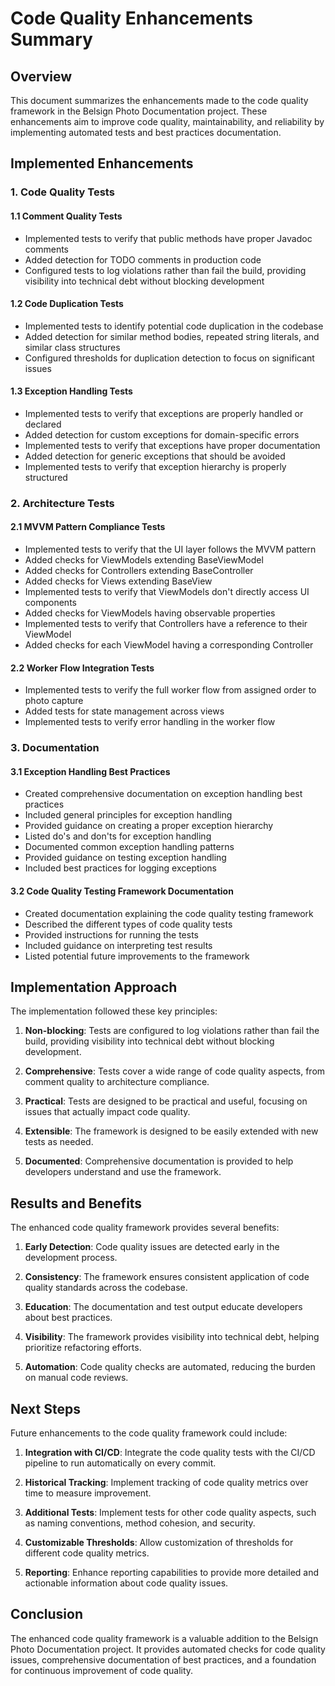# Code Quality Enhancements Summary

## Overview

This document summarizes the enhancements made to the code quality framework in the Belsign Photo Documentation project. These enhancements aim to improve code quality, maintainability, and reliability by implementing automated tests and best practices documentation.

## Implemented Enhancements

### 1. Code Quality Tests

#### 1.1 Comment Quality Tests
- Implemented tests to verify that public methods have proper Javadoc comments
- Added detection for TODO comments in production code
- Configured tests to log violations rather than fail the build, providing visibility into technical debt without blocking development

#### 1.2 Code Duplication Tests
- Implemented tests to identify potential code duplication in the codebase
- Added detection for similar method bodies, repeated string literals, and similar class structures
- Configured thresholds for duplication detection to focus on significant issues

#### 1.3 Exception Handling Tests
- Implemented tests to verify that exceptions are properly handled or declared
- Added detection for custom exceptions for domain-specific errors
- Implemented tests to verify that exceptions have proper documentation
- Added detection for generic exceptions that should be avoided
- Implemented tests to verify that exception hierarchy is properly structured

### 2. Architecture Tests

#### 2.1 MVVM Pattern Compliance Tests
- Implemented tests to verify that the UI layer follows the MVVM pattern
- Added checks for ViewModels extending BaseViewModel
- Added checks for Controllers extending BaseController
- Added checks for Views extending BaseView
- Implemented tests to verify that ViewModels don't directly access UI components
- Added checks for ViewModels having observable properties
- Implemented tests to verify that Controllers have a reference to their ViewModel
- Added checks for each ViewModel having a corresponding Controller

#### 2.2 Worker Flow Integration Tests
- Implemented tests to verify the full worker flow from assigned order to photo capture
- Added tests for state management across views
- Implemented tests to verify error handling in the worker flow

### 3. Documentation

#### 3.1 Exception Handling Best Practices
- Created comprehensive documentation on exception handling best practices
- Included general principles for exception handling
- Provided guidance on creating a proper exception hierarchy
- Listed do's and don'ts for exception handling
- Documented common exception handling patterns
- Provided guidance on testing exception handling
- Included best practices for logging exceptions

#### 3.2 Code Quality Testing Framework Documentation
- Created documentation explaining the code quality testing framework
- Described the different types of code quality tests
- Provided instructions for running the tests
- Included guidance on interpreting test results
- Listed potential future improvements to the framework

## Implementation Approach

The implementation followed these key principles:

1. **Non-blocking**: Tests are configured to log violations rather than fail the build, providing visibility into technical debt without blocking development.

2. **Comprehensive**: Tests cover a wide range of code quality aspects, from comment quality to architecture compliance.

3. **Practical**: Tests are designed to be practical and useful, focusing on issues that actually impact code quality.

4. **Extensible**: The framework is designed to be easily extended with new tests as needed.

5. **Documented**: Comprehensive documentation is provided to help developers understand and use the framework.

## Results and Benefits

The enhanced code quality framework provides several benefits:

1. **Early Detection**: Code quality issues are detected early in the development process.

2. **Consistency**: The framework ensures consistent application of code quality standards across the codebase.

3. **Education**: The documentation and test output educate developers about best practices.

4. **Visibility**: The framework provides visibility into technical debt, helping prioritize refactoring efforts.

5. **Automation**: Code quality checks are automated, reducing the burden on manual code reviews.

## Next Steps

Future enhancements to the code quality framework could include:

1. **Integration with CI/CD**: Integrate the code quality tests with the CI/CD pipeline to run automatically on every commit.

2. **Historical Tracking**: Implement tracking of code quality metrics over time to measure improvement.

3. **Additional Tests**: Implement tests for other code quality aspects, such as naming conventions, method cohesion, and security.

4. **Customizable Thresholds**: Allow customization of thresholds for different code quality metrics.

5. **Reporting**: Enhance reporting capabilities to provide more detailed and actionable information about code quality issues.

## Conclusion

The enhanced code quality framework is a valuable addition to the Belsign Photo Documentation project. It provides automated checks for code quality issues, comprehensive documentation of best practices, and a foundation for continuous improvement of code quality.